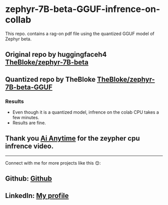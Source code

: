 # zephyr-7B-beta-GGUF-infrence-on-collab
This repo. contains a rag-on pdf file using the quantized GGUF model of Zephyr beta.

## Original repo by huggingfaceh4 [TheBloke/zephyr-7B-beta ](https://huggingface.co/HuggingFaceH4/zephyr-7b-beta)
## Quantized repo by TheBloke [TheBloke/zephyr-7B-beta-GGUF](https://huggingface.co/TheBloke/zephyr-7B-beta-GGUF/tree/main)


### Results 

* Even though it is a quantized model, infrence on the colab CPU takes a few minutes.
* Results are fine.

## Thank you [Ai Anytime](https://github.com/AIAnytime)  for the zeypher cpu infrence video.
---
Connect with me for more projects like this 😊:

## Github: [Github](https://github.com/sibap865)
## LinkedIn: [My profile](https://www.linkedin.com/in/sibaprasad-naik-behera-98043b1ba/)